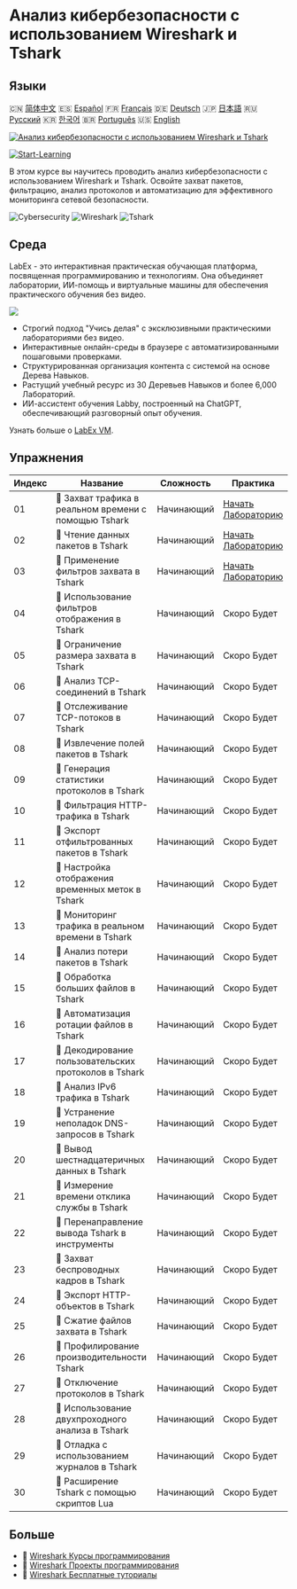 # Анализ кибербезопасности с использованием Wireshark и Tshark

## Языки

🇨🇳 [简体中文](README_zh.md) 🇪🇸 [Español](README_es.md) 🇫🇷 [Français](README_fr.md) 🇩🇪 [Deutsch](README_de.md) 🇯🇵 [日本語](README_ja.md) 🇷🇺 [Русский](README_ru.md) 🇰🇷 [한국어](README_ko.md) 🇧🇷 [Português](README_pt.md) 🇺🇸 [English](README.md) 

[![Анализ кибербезопасности с использованием Wireshark и Tshark](https://cover-creator.labex.io/cybersecurity-analysis-with-wireshark-and-tshark.png?lang=ru)](https://labex.io/ru/courses/cybersecurity-analysis-with-wireshark-and-tshark)

[![Start-Learning](https://img.shields.io/badge/Start-Learning-whitesmoke?style=for-the-badge)](https://labex.io/ru/courses/cybersecurity-analysis-with-wireshark-and-tshark)

В этом курсе вы научитесь проводить анализ кибербезопасности с использованием Wireshark и Tshark. Освойте захват пакетов, фильтрацию, анализ протоколов и автоматизацию для эффективного мониторинга сетевой безопасности.

![Cybersecurity](https://img.shields.io/badge/Cybersecurity-whitesmoke?style=for-the-badge&logo=cybersecurity)
![Wireshark](https://img.shields.io/badge/Wireshark-whitesmoke?style=for-the-badge&logo=wireshark)
![Tshark](https://img.shields.io/badge/Tshark-whitesmoke?style=for-the-badge&logo=tshark)


## Среда

LabEx - это интерактивная практическая обучающая платформа, посвященная программированию и технологиям. Она объединяет лаборатории, ИИ-помощь и виртуальные машины для обеспечения практического обучения без видео.

![](https://tutorial-screenshot.getvm.io/images/vm-1725247253.png)

- Строгий подход "Учись делая" с эксклюзивными практическими лабораториями без видео.
- Интерактивные онлайн-среды в браузере с автоматизированными пошаговыми проверками.
- Структурированная организация контента с системой на основе Дерева Навыков.
- Растущий учебный ресурс из 30 Деревьев Навыков и более 6,000 Лабораторий.
- ИИ-ассистент обучения Labby, построенный на ChatGPT, обеспечивающий разговорный опыт обучения.

Узнать больше о [LabEx VM](https://support.labex.io/using-labex/virtual-machine).

## Упражнения

|   Индекс | Название                                              | Сложность   | Практика                                                                                                                        |
|----------|-------------------------------------------------------|-------------|---------------------------------------------------------------------------------------------------------------------------------|
|       01 | 📖 Захват трафика в реальном времени с помощью Tshark | Начинающий  | <a target='_blank' href='https://labex.io/ru/tutorials/wireshark-capture-live-traffic-in-tshark-548916'>Начать Лабораторию</a>  |
|       02 | 📖 Чтение данных пакетов в Tshark                     | Начинающий  | <a target='_blank' href='https://labex.io/ru/tutorials/wireshark-read-packet-data-in-tshark-548937'>Начать Лабораторию</a>      |
|       03 | 📖 Применение фильтров захвата в Tshark               | Начинающий  | <a target='_blank' href='https://labex.io/ru/tutorials/wireshark-apply-capture-filters-in-tshark-548914'>Начать Лабораторию</a> |
|       04 | 📖 Использование фильтров отображения в Tshark        | Начинающий  | Скоро Будет                                                                                                                     |
|       05 | 📖 Ограничение размера захвата в Tshark               | Начинающий  | Скоро Будет                                                                                                                     |
|       06 | 📖 Анализ TCP-соединений в Tshark                     | Начинающий  | Скоро Будет                                                                                                                     |
|       07 | 📖 Отслеживание TCP-потоков в Tshark                  | Начинающий  | Скоро Будет                                                                                                                     |
|       08 | 📖 Извлечение полей пакетов в Tshark                  | Начинающий  | Скоро Будет                                                                                                                     |
|       09 | 📖 Генерация статистики протоколов в Tshark           | Начинающий  | Скоро Будет                                                                                                                     |
|       10 | 📖 Фильтрация HTTP-трафика в Tshark                   | Начинающий  | Скоро Будет                                                                                                                     |
|       11 | 📖 Экспорт отфильтрованных пакетов в Tshark           | Начинающий  | Скоро Будет                                                                                                                     |
|       12 | 📖 Настройка отображения временных меток в Tshark     | Начинающий  | Скоро Будет                                                                                                                     |
|       13 | 📖 Мониторинг трафика в реальном времени в Tshark     | Начинающий  | Скоро Будет                                                                                                                     |
|       14 | 📖 Анализ потери пакетов в Tshark                     | Начинающий  | Скоро Будет                                                                                                                     |
|       15 | 📖 Обработка больших файлов в Tshark                  | Начинающий  | Скоро Будет                                                                                                                     |
|       16 | 📖 Автоматизация ротации файлов в Tshark              | Начинающий  | Скоро Будет                                                                                                                     |
|       17 | 📖 Декодирование пользовательских протоколов в Tshark | Начинающий  | Скоро Будет                                                                                                                     |
|       18 | 📖 Анализ IPv6 трафика в Tshark                       | Начинающий  | Скоро Будет                                                                                                                     |
|       19 | 📖 Устранение неполадок DNS-запросов в Tshark         | Начинающий  | Скоро Будет                                                                                                                     |
|       20 | 📖 Вывод шестнадцатеричных данных в Tshark            | Начинающий  | Скоро Будет                                                                                                                     |
|       21 | 📖 Измерение времени отклика службы в Tshark          | Начинающий  | Скоро Будет                                                                                                                     |
|       22 | 📖 Перенаправление вывода Tshark в инструменты        | Начинающий  | Скоро Будет                                                                                                                     |
|       23 | 📖 Захват беспроводных кадров в Tshark                | Начинающий  | Скоро Будет                                                                                                                     |
|       24 | 📖 Экспорт HTTP-объектов в Tshark                     | Начинающий  | Скоро Будет                                                                                                                     |
|       25 | 📖 Сжатие файлов захвата в Tshark                     | Начинающий  | Скоро Будет                                                                                                                     |
|       26 | 📖 Профилирование производительности Tshark           | Начинающий  | Скоро Будет                                                                                                                     |
|       27 | 📖 Отключение протоколов в Tshark                     | Начинающий  | Скоро Будет                                                                                                                     |
|       28 | 📖 Использование двухпроходного анализа в Tshark      | Начинающий  | Скоро Будет                                                                                                                     |
|       29 | 📖 Отладка с использованием журналов в Tshark         | Начинающий  | Скоро Будет                                                                                                                     |
|       30 | 📖 Расширение Tshark с помощью скриптов Lua           | Начинающий  | Скоро Будет                                                                                                                     |

## Больше

- 🔗 [Wireshark Курсы программирования](https://github.com/labex-labs/awesome-programming-courses)
- 🔗 [Wireshark Проекты программирования](https://github.com/labex-labs/awesome-programming-projects)
- 🔗 [Wireshark Бесплатные туториалы](https://github.com/labex-labs/wireshark-free-tutorials)


